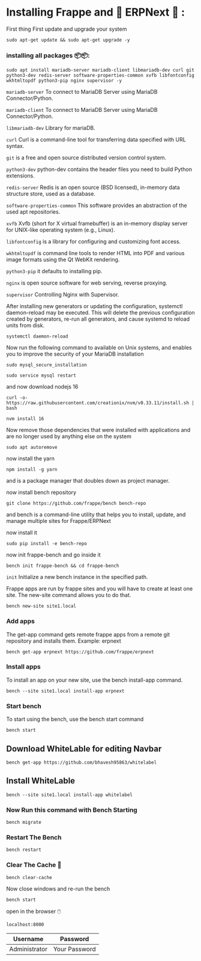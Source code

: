 # Installing Frappe and 🌟 ERPNext 🌟 :

First thing First update and upgrade your system

```
sudo apt-get update && sudo apt-get upgrade -y
```

### installing all packages 📦📦:

```
sudo apt install mariadb-server mariadb-client libmariadb-dev curl git python3-dev redis-server software-properties-common xvfb libfontconfig wkhtmltopdf python3-pip nginx supervisor -y
```

`mariadb-server` To connect to MariaDB Server using MariaDB Connector/Python.

`mariadb-client` To connect to MariaDB Server using MariaDB Connector/Python.

`libmariadb-dev` Library for mariaDB.

`curl` Curl is a command-line tool for transferring data specified with URL syntax.

`git` is a free and open source distributed version control system.

`python3-dev` python-dev contains the header files you need to build Python extensions.

`redis-server` Redis is an open source (BSD licensed), in-memory data structure store, used as a database.

`software-properties-common` This software provides an abstraction of the used apt repositories.

`xvfb` Xvfb (short for X virtual framebuffer) is an in-memory display server for UNIX-like operating system (e.g., Linux).

`libfontconfig` is a library for configuring and customizing font access.

`wkhtmltopdf` is command line tools to render HTML into PDF and various image formats using the Qt WebKit rendering.

 `python3-pip` it defaults to installing pip.
 
 `nginx` is open source software for web serving, reverse proxying.
 
 `supervisor` Controlling Nginx with Supervisor.
 
 After installing new generators or updating the configuration, systemctl daemon-reload may be executed. This will delete the previous configuration created by generators, re-run all generators, and cause systemd to reload units from disk.
 
 ```
 systemctl daemon-reload
 ```
Now run the following command to available on Unix systems, and enables you to improve the security of your MariaDB installation

```
sudo mysql_secure_installation
```
```
sudo service mysql restart
```
and now download nodejs 16
```
curl -o- https://raw.githubusercontent.com/creationix/nvm/v0.33.11/install.sh | bash
```
```
nvm install 16
```
Now remove those dependencies that were installed with applications and are no longer used by anything else on the system
```
sudo apt autoremove
```
now install the yarn 
```
npm install -g yarn
```
and is a package manager that doubles down as project manager.

now install bench repository
```
git clone https://github.com/frappe/bench bench-repo
```
and bench is a command-line utility that helps you to install, update, and manage multiple sites for Frappe/ERPNext

now install it
```
sudo pip install -e bench-repo
```
now init frappe-bench and go inside it 
```
bench init frappe-bench && cd frappe-bench
```

`init` Initialize a new bench instance in the specified path. 

Frappe apps are run by frappe sites and you will have to create at least one site. The new-site command allows you to do that.

```
bench new-site site1.local
```

### Add apps

The get-app command gets remote frappe apps from a remote git repository and installs them. Example: erpnext

```
bench get-app erpnext https://github.com/frappe/erpnext
```

### Install apps

To install an app on your new site, use the bench install-app command.

```
bench --site site1.local install-app erpnext
```
### Start bench
To start using the bench, use the bench start command
````
bench start
````
## Download WhiteLable for editing Navbar 
```
bench get-app https://github.com/bhavesh95863/whitelabel
```
## Install WhiteLable
```
bench --site site1.local install-app whitelabel
```
### Now Run this command with Bench Starting
```
bench migrate
```
### Restart The Bench
```
bench restart
```
### Clear The Cache 🧹
```
bench clear-cache
```
Now close windows and re-run the bench 
```
bench start
```
open in the browser 🖱️
```
localhost:8000
````
| Username | Password |
| -------- | -------- |
| Administrator | Your Password |


